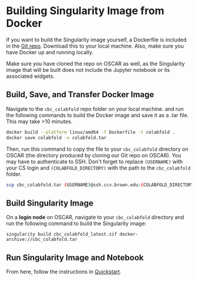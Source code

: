# Building Singularity Image from Docker

If you want to build the Singularity image yourself, a Dockerfile is included in the [Git repo](https://github.com/compbiocore/cbc_colabfold). Download this to your local machine. Also, make sure you have Docker up and running locally.

Make sure you have cloned the repo on OSCAR as well, as the Singularity image that will be built does not include the Jupyter notebook or its associated widgets.

## Build, Save, and Transfer Docker Image

Navigate to the ```cbc_colabfold``` repo folder on your local machine. and run the following commands to build the Docker image and save it as a .tar file. This may take >10 minutes.

```bash
docker build --platform linux/amd64 -f Dockerfile -t colabfold .
docker save colabfold -o colabfold.tar
```

Then, run this command to copy the file to your ```cbc_colabfold``` directory on OSCAR (the directory produced by cloning our Git repo on OSCAR). You may have to authenticate to SSH. Don't forget to replace ```(USERNAME)``` with your CS login and ```(COLABFOLD_DIRECTORY)``` with the path to the ```cbc_colabfold``` folder.
   
```bash
scp cbc_colabfold.tar (USERNAME)@ssh.ccv.brown.edu:(COLABFOLD_DIRECTORY)
```

## Build Singularity Image

On a **login node** on OSCAR, navigate to your ```cbc_colabfold``` directory and run the following command to build the Singularity image:

```
singularity build cbc_colabfold_latest.sif docker-archive://cbc_colabfold.tar
```

## Run Singularity Image and Notebook

From here, follow the instructions in [Quickstart](quickstart.md).
